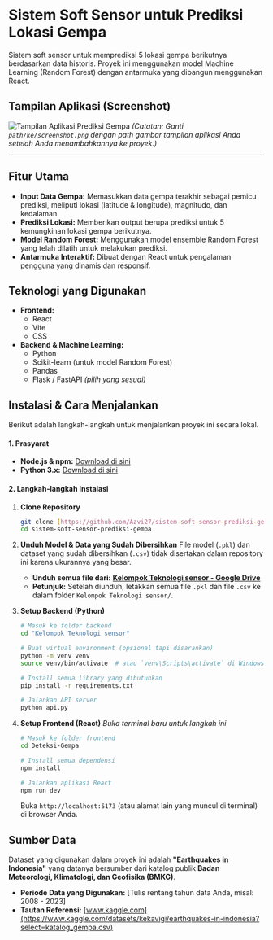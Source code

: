 # Sistem Soft Sensor untuk Prediksi Lokasi Gempa

Sistem soft sensor untuk memprediksi 5 lokasi gempa berikutnya berdasarkan data historis. Proyek ini menggunakan model Machine Learning (Random Forest) dengan antarmuka yang dibangun menggunakan React.

## Tampilan Aplikasi (Screenshot)
![Tampilan Aplikasi Prediksi Gempa](path/ke/screenshot.png)
*(Catatan: Ganti `path/ke/screenshot.png` dengan path gambar tampilan aplikasi Anda setelah Anda menambahkannya ke proyek.)*

---

## Fitur Utama
- **Input Data Gempa:** Memasukkan data gempa terakhir sebagai pemicu prediksi, meliputi lokasi (latitude & longitude), magnitudo, dan kedalaman.
- **Prediksi Lokasi:** Memberikan output berupa prediksi untuk 5 kemungkinan lokasi gempa berikutnya.
- **Model Random Forest:** Menggunakan model ensemble Random Forest yang telah dilatih untuk melakukan prediksi.
- **Antarmuka Interaktif:** Dibuat dengan React untuk pengalaman pengguna yang dinamis dan responsif.

## Teknologi yang Digunakan
* **Frontend:**
  * React
  * Vite
  * CSS
* **Backend & Machine Learning:**
  * Python
  * Scikit-learn (untuk model Random Forest)
  * Pandas
  * Flask / FastAPI *(pilih yang sesuai)*

## Instalasi & Cara Menjalankan

Berikut adalah langkah-langkah untuk menjalankan proyek ini secara lokal.

#### 1. Prasyarat
- **Node.js & npm:** [Download di sini](https://nodejs.org/)
- **Python 3.x:** [Download di sini](https://www.python.org/)

#### 2. Langkah-langkah Instalasi
1.  **Clone Repository**
    ```bash
    git clone [https://github.com/Azvi27/sistem-soft-sensor-prediksi-gempa.git](https://github.com/Azvi27/sistem-soft-sensor-prediksi-gempa.git)
    cd sistem-soft-sensor-prediksi-gempa
    ```

2.  **Unduh Model & Data yang Sudah Dibersihkan**
    File model (`.pkl`) dan dataset yang sudah dibersihkan (`.csv`) tidak disertakan dalam repository ini karena ukurannya yang besar.
    - **Unduh semua file dari:** [**Kelompok Teknologi sensor - Google Drive**](https://drive.google.com/drive/folders/1ah416wKLAoKcDzp0Em9lorp2I6gCZHF9)
    - **Petunjuk:** Setelah diunduh, letakkan semua file `.pkl` dan file `.csv` ke dalam folder `Kelompok Teknologi sensor/`.

3.  **Setup Backend (Python)**
    ```bash
    # Masuk ke folder backend
    cd "Kelompok Teknologi sensor"

    # Buat virtual environment (opsional tapi disarankan)
    python -m venv venv
    source venv/bin/activate  # atau `venv\Scripts\activate` di Windows

    # Install semua library yang dibutuhkan
    pip install -r requirements.txt

    # Jalankan API server
    python api.py
    ```

4.  **Setup Frontend (React)**
    *Buka terminal baru untuk langkah ini*
    ```bash
    # Masuk ke folder frontend
    cd Deteksi-Gempa

    # Install semua dependensi
    npm install

    # Jalankan aplikasi React
    npm run dev
    ```
    Buka `http://localhost:5173` (atau alamat lain yang muncul di terminal) di browser Anda.

## Sumber Data
Dataset yang digunakan dalam proyek ini adalah **"Earthquakes in Indonesia"** yang datanya bersumber dari katalog publik **Badan Meteorologi, Klimatologi, dan Geofisika (BMKG)**.

- **Periode Data yang Digunakan:** [Tulis rentang tahun data Anda, misal: 2008 - 2023]
- **Tautan Referensi:** [www.kaggle.com](https://www.kaggle.com/datasets/kekavigi/earthquakes-in-indonesia?select=katalog_gempa.csv)
